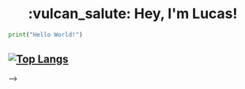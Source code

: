 <h1 align="center"> :vulcan_salute: Hey, I'm Lucas! </h1>

```python
print("Hello World!")
```

## [![Top Langs](https://github-readme-stats.vercel.app/api/top-langs/?username=Lucas-PG&layout=compact&bg_color=00000000&border_color=00000000&text_color=fff)](https://github.com/anuraghazra/github-readme-stats)

<!--
**Lucas-PG/Lucas-PG** is a ✨ _special_ ✨ repository because its `README.md` (this file) appears on your GitHub profile.

Here are some ideas to get you started:

- 🔭 I’m currently working on ...
- 🌱 I’m currently learning ...
- 👯 I’m looking to collaborate on ...
- 🤔 I’m looking for help with ...
- 💬 Ask me about ...
- 📫 How to reach me: ...
- 😄 Pronouns: ...
- ⚡ Fun fact: ...
-->
<!-- <h1 align="center">👋 maxhu08</h1> -->
<!---->
<!-- ```javascript -->
<!-- console.log("hello world"); -->
<!-- ``` -->
<!---->
<!-- <div align="center"> -->
<!---->
<!-- [![Top Langs](https://github-readme-stats.vercel.app/api/top-langs/?username=maxhu08&layout=compact&bg_color=00000000&border_color=00000000&text_color=fff)](https://github.com/anuraghazra/github-readme-stats) -->
<!---->
<!-- </div> -->
<!---->
<!-- <div align="center"> -->
<!--   <a href="https://www.youtube.com/@maxhudotdev"><img src="./assets/youtube-badge.svg"/></a> -->
<!--   <a href="https://odysee.com/@maxhudotdev:c"><img src="./assets/odysee-badge.svg"/></a> -->
<!--   <a href="https://maxhu.dev/"><img src="./assets/website-badge.svg"/></a> -->
<!--   <a href="https://blog.maxhu.dev/"><img src="./assets/blog-badge.svg"/></a> -->
<!--   <a href="https://github.com/antonkomarev/github-profile-views-counter"><img src="https://komarev.com/ghpvc/?username=maxhu08&color=grey&style=for-the-badge"></a> -->
<!-- </div> -->
<!---->
<!-- <br /> -->
<!-- <div align="center"> -->
<!---->
<!-- 📫 Contact me at <a href="mailto:hello@maxhu.dev">hello@maxhu.dev</a> | ⚙ You can find all my configs <a href="https://github.com/maxhu08/maxhu08/blob/main/CONFIGS.md">here</a> -->
<!---->
<!-- </div> -->
<!---->
<!-- <!--- -->
<!-- maxhu08/maxhu08 is a ✨ special ✨ repository because its `README.md` (this file) appears on your GitHub profile. -->
<!-- You can click the Preview link to take a look at your changes. -->
<!-- ---> -->

